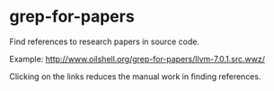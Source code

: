 grep-for-papers
===============

Find references to research papers in source code.

Example: http://www.oilshell.org/grep-for-papers/llvm-7.0.1.src.wwz/

Clicking on the links reduces the manual work in finding references.
